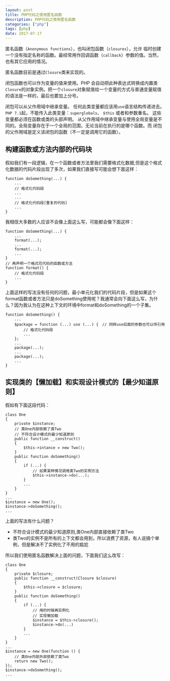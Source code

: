 ```yaml
---
layout: post
title: PHP代码之使用匿名函数
description: PHP代码之使用匿名函数
categories: ["php"]
tags: [php]
date: 2017-07-17
---
```


匿名函数（`Anonymous functions`），也叫闭包函数（`closures`），允许 临时创建一个没有指定名称的函数。最经常用作回调函数（`callback`）参数的值。当然，也有其它应用的情况。

匿名函数目前是通过`Closure`类来实现的。 

闭包函数也可以作为变量的值来使用。PHP 会自动把此种表达式转换成内置类`Closure`的对象实例。把一个`closure`对象赋值给一个变量的方式与普通变量赋值的语法是一样的，最后也要加上分号。

闭包可以从父作用域中继承变量。 任何此类变量都应该用`use`语言结构传递进去。 `PHP 7.1`起，不能传入此类变量：`superglobals`、 `$this` 或者和参数重名。
这些变量都必须在函数或类的头部声明。 从父作用域中继承变量与使用全局变量是不同的。全局变量存在于一个全局的范围，无论当前在执行的是哪个函数。而 闭包的父作用域是定义该闭包的函数（不一定是调用它的函数）。

<!-- more -->

## 构建函数或方法内部的代码块

假如我们有一段逻辑，在一个函数或者方法里我们需要格式化数据,但是这个格式化数据的代码片段出现了多次，如果我们直接写可能会想下面这样：

	function doSomething(...) {
	    ...
	    // 格式化代码段
	    ...
	    ...
	    // 格式化代码段[重复的代码]
	    ...
	}

我相信大多数的人应该不会像上面这么写，可能都会像下面这样：

	function doSomething(...) {
	    ...
	    format(...);
	    ...
	    format(...);
	    ...
	}
	// 再声明一个格式花代码的函数或方法
	function format() {
	    // 格式化代码段
	    ...
	}

上面这样的写法没有任何的问题，最小单元化我们的代码片段，但是如果这个format函数或者方法只是doSomething使用呢？我通常会向下面这么写，为什么？因为我认为在这种上下文的环境中format和doSomething的一个子集。

	function doSomething() {
	    ...
	    $package = function (...) use (...) {　// 同样use后面的参数也可以传引用
	        // 格式化代码段
	        ...
	    };
	    ...
	    package(...);
	    ...
	    package(...);
	    ...
	}

## 实现类的【懒加载】和实现设计模式的【最少知道原则】

假如有下面这段代码：

	class One
	{
	    private $instance;
	    // 类One内部依赖了类Two
	    // 不符合设计模式的最少知道原则
	    public function __construct()
	    {  
	        $this->intance = new Two();
	    }
	    public function doSomething()
	    {
	        if (...) {
	            // 如果某种情况调用类Two的实例方法
	            $this->instance->do(...);
	        }
	        ...
	    }
	}
	...
	$instance = new One();
	$instance->doSomething();
	...

上面的写法有什么问题？

* 不符合设计模式的最少知道原则,类One内部直接依赖了类Two
* 类Two的实例不是所有的上下文都会用到，所以浪费了资源，有人说搞个单例，但是解决不了实例化了不用的尴尬

所以我们使用匿名函数解决上面的问题，下面我们这么改写：

	class One
	{
	    private $closure;
	    public function __construct(Closure $closure)
	    {  
	        $this->closure = $closure;
	    }
	    public function doSomething()
	    {
	        if (...) {
	            // 用的时候再实例化
	            // 实现懒加载
	            $instance = $this->closure();
	            $instance->do(...)
	        }
	        ...
	    }
	}
	...
	$instance = new One(function () {
	    // 类One内部外部依赖了类Two
	    return new Two();
	});
	$instance->doSomething();
	...